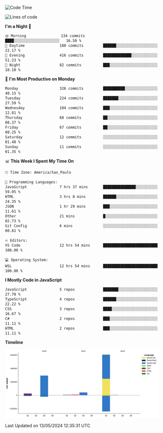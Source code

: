 <!--START_SECTION:waka-->
![Code Time](http://img.shields.io/badge/Code%20Time-2%2C487%20hrs%2025%20mins-blue)

![Lines of code](https://img.shields.io/badge/From%20Hello%20World%20I%27ve%20Written-977.2%20thousand%20lines%20of%20code-blue)

**I'm a Night 🦉** 

```text
🌞 Morning                134 commits         ████░░░░░░░░░░░░░░░░░░░░░   16.50 % 
🌆 Daytime                180 commits         ██████░░░░░░░░░░░░░░░░░░░   22.17 % 
🌃 Evening                416 commits         █████████████░░░░░░░░░░░░   51.23 % 
🌙 Night                  82 commits          ███░░░░░░░░░░░░░░░░░░░░░░   10.10 % 
```
📅 **I'm Most Productive on Monday** 

```text
Monday                   326 commits         ██████████░░░░░░░░░░░░░░░   40.15 % 
Tuesday                  224 commits         ███████░░░░░░░░░░░░░░░░░░   27.59 % 
Wednesday                104 commits         ███░░░░░░░░░░░░░░░░░░░░░░   12.81 % 
Thursday                 68 commits          ██░░░░░░░░░░░░░░░░░░░░░░░   08.37 % 
Friday                   67 commits          ██░░░░░░░░░░░░░░░░░░░░░░░   08.25 % 
Saturday                 12 commits          ░░░░░░░░░░░░░░░░░░░░░░░░░   01.48 % 
Sunday                   11 commits          ░░░░░░░░░░░░░░░░░░░░░░░░░   01.35 % 
```


📊 **This Week I Spent My Time On** 

```text
🕑︎ Time Zone: America/Sao_Paulo

💬 Programming Languages: 
JavaScript               7 hrs 37 mins       ███████████████░░░░░░░░░░   59.05 % 
HTML                     3 hrs 8 mins        ██████░░░░░░░░░░░░░░░░░░░   24.35 % 
JSON                     1 hr 29 mins        ███░░░░░░░░░░░░░░░░░░░░░░   11.61 % 
Other                    21 mins             █░░░░░░░░░░░░░░░░░░░░░░░░   02.73 % 
Git Config               6 mins              ░░░░░░░░░░░░░░░░░░░░░░░░░   00.81 % 

🔥 Editors: 
VS Code                  12 hrs 54 mins      █████████████████████████   100.00 % 

💻 Operating System: 
WSL                      12 hrs 54 mins      █████████████████████████   100.00 % 
```

**I Mostly Code in JavaScript** 

```text
JavaScript               5 repos             ███████░░░░░░░░░░░░░░░░░░   27.78 % 
TypeScript               4 repos             ██████░░░░░░░░░░░░░░░░░░░   22.22 % 
CSS                      3 repos             ████░░░░░░░░░░░░░░░░░░░░░   16.67 % 
C#                       2 repos             ███░░░░░░░░░░░░░░░░░░░░░░   11.11 % 
HTML                     2 repos             ███░░░░░░░░░░░░░░░░░░░░░░   11.11 % 
```



**Timeline**

![Lines of Code chart](https://raw.githubusercontent.com/jonhoffmam/jonhoffmam/master/assets/bar_graph.png)


 Last Updated on 13/05/2024 12:35:31 UTC
<!--END_SECTION:waka-->
